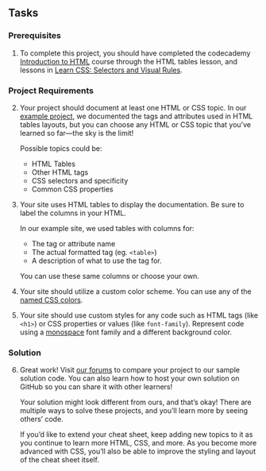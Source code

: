 ## Tasks

### Prerequisites

1. To complete this project, you should have completed the codecademy [Introduction to HTML](https://www.codecademy.com/learn/learn-html) course through the HTML tables lesson, and lessons in [Learn CSS: Selectors and Visual Rules](https://www.codecademy.com/learn/learn-css).

### Project Requirements

2. Your project should document at least one HTML or CSS topic. In our [example project](https://content.codecademy.com/PRO/independent-practice-projects/html-css-cheat-sheet/example/index.html), we documented the tags and attributes used in HTML tables layouts, but you can choose any HTML or CSS topic that you’ve learned so far—the sky is the limit!

    Possible topics could be:  
    * HTML Tables
    * Other HTML tags
    * CSS selectors and specificity
    * Common CSS properties
   

3. Your site uses HTML tables to display the documentation. Be sure to label the columns in your HTML. 

    In our example site, we used tables with columns for:

    * The tag or attribute name
    * The actual formatted tag (eg. `<table>`)
    * A description of what to use the tag for.

    You can use these same columns or choose your own.

4. Your site should utilize a custom color scheme. You can use any of the [named CSS colors](http://www.colors.commutercreative.com/grid/).

5. Your site should use custom styles for any code such as HTML tags (like `<h1>`) or CSS properties or values (like `font-family`). Represent code using a [monospace](https://developer.mozilla.org/en-US/docs/Web/CSS/font-family#Examples) font family and a different background color.


### Solution

6. Great work! Visit [our forums](https://discuss.codecademy.com/t/build-your-own-cheatsheet-challenge-project-html-css/462393) to compare your project to our sample solution code. You can also learn how to host your own solution on GitHub so you can share it with other learners!

    Your solution might look different from ours, and that’s okay! There are multiple ways to solve these projects, and you’ll learn more by seeing others’ code.

    If you’d like to extend your cheat sheet, keep adding new topics to it as you continue to learn more HTML, CSS, and more. As you become more advanced with CSS, you’ll also be able to improve the styling and layout of the cheat sheet itself.